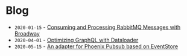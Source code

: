 # Blog

- `2020-01-15` - [Consuming and Processing RabbitMQ Messages with Broadway](blog/001_consuming_and_processing_rabbitmq_messages_with_broadway.md)
- `2020-04-01` - [Optimizing GraphQL with Dataloader](blog/002_optimizing_graphql_with_dataloader.md)
- `2020-05-15` - [An adapter for Phoenix Pubsub based on EventStore](blog/003_an_adapter_for_phoenix_pubsub_based_on_eventstore.md)
